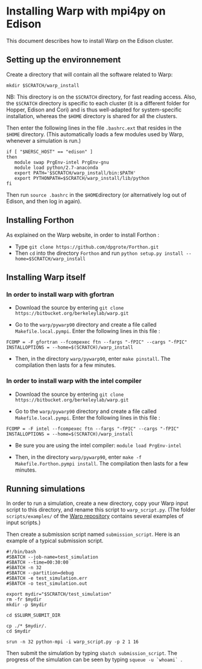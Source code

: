 # Installing Warp with mpi4py on Edison

This document describes how to install Warp on the Edison cluster.

## Setting up the environnement

Create a directory that will contain all the software related to Warp:
```
mkdir $SCRATCH/warp_install
```
NB: This directory is on the `$SCRATCH` directory, for fast reading
access. Also, the `$SCRATCH` directory is specific to each cluster
(it is a different folder for Hopper, Edison and Cori) and is thus
well-adapted for system-specific installation, whereas the
`$HOME` directory is shared for all the clusters.

Then enter the following lines in the file `.bashrc.ext` that resides in the `$HOME` directory. (This automatically loads a few modules used by Warp, whenever a simulation is run.)
```
if [ "$NERSC_HOST" == "edison" ] 
then
   module swap PrgEnv-intel PrgEnv-gnu
   module load python/2.7-anaconda
   export PATH='$SCRATCH/warp_install/bin:$PATH'
   export PYTHONPATH=$SCRATCH/warp_install/lib/python 
fi
```

Then run `source .bashrc` in the `$HOME`directory (or alternatively
log out of Edison, and then log in again).

## Installing Forthon

As explained on the Warp website, in order to install Forthon :

- Type `git clone https://github.com/dpgrote/Forthon.git`
- Then `cd` into the directory `Forthon` and run `python setup.py install --home=$SCRATCH/warp_install`

## Installing Warp itself

### In order to install warp with gfortran

- Download the source by entering `git clone https://bitbucket.org/berkeleylab/warp.git`

- Go to the `warp/pywarp90` directory and create a file called `Makefile.local.pympi`. Enter the following lines in this file :
```
FCOMP = -F gfortran --fcompexec ftn --fargs "-fPIC" --cargs "-fPIC"
INSTALLOPTIONS = --home=$(SCRATCH)/warp_install
```
  
- Then, in the directory `warp/pywarp90`, enter `make pinstall`. The compilation then lasts for a few minutes.

### In order to install warp with the intel compiler

- Download the source by entering `git clone https://bitbucket.org/berkeleylab/warp.git`

- Go to the `warp/pywarp90` directory and create a file called `Makefile.local.pympi`. Enter the following lines in this file :
```
FCOMP = -F intel --fcompexec ftn --fargs "-fPIC" --cargs "-fPIC"
INSTALLOPTIONS = --home=$(SCRATCH)/warp_install
```
  
- Be sure you are using the intel compiler: `module load PrgEnv-intel`  
  
- Then, in the directory `warp/pywarp90`, enter `make -f Makefile.Forthon.pympi install`. The compilation then lasts for a few minutes.

## Running simulations

In order to run a simulation, create a new directory,
copy your Warp input script to this directory, and rename this script
to `warp_script.py`. (The folder `scripts/examples/` of the
[Warp repository](https://bitbucket.org/berkeleylab/warp/src) contains
several examples of input scripts.)

Then create a submission script named `submission_script`. Here is an
example of a typical submission script.
```
#!/bin/bash
#SBATCH --job-name=test_simulation
#SBATCH --time=00:30:00
#SBATCH -n 32
#SBATCH --partition=debug
#SBATCH -e test_simulation.err
#SBATCH -o test_simulation.out

export mydir="$SCRATCH/test_simulation"
rm -fr $mydir
mkdir -p $mydir

cd $SLURM_SUBMIT_DIR

cp ./* $mydir/.
cd $mydir

srun -n 32 python-mpi -i warp_script.py -p 2 1 16
```

Then submit the simulation by typing `sbatch submission_script`.  The
progress of the simulation can be seen by typing ```squeue -u `whoami` ```. 
